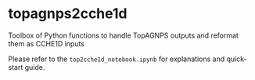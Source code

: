 # topagnps2cche1d
Toolbox of Python functions to handle TopAGNPS outputs and reformat them as CCHE1D inputs

Please refer to the `top2cche1d_notebook.ipynb` for explanations and quick-start guide.
